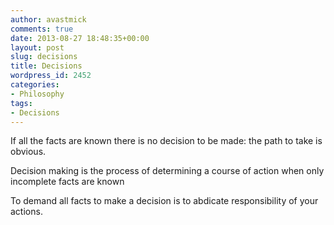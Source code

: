 ```yaml
---
author: avastmick
comments: true
date: 2013-08-27 18:48:35+00:00
layout: post
slug: decisions
title: Decisions
wordpress_id: 2452
categories:
- Philosophy
tags:
- Decisions
---
```


If all the facts are known there is no decision to be made: the path to take is obvious.

Decision making is the process of determining a course of action when only incomplete facts are known

To demand all facts to make a decision is to abdicate responsibility of your actions.
